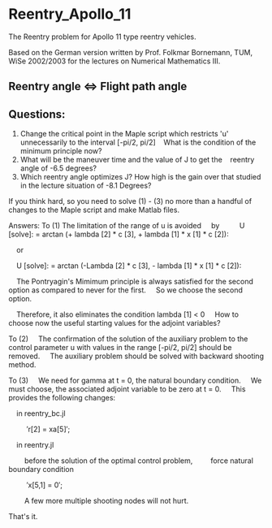 # Reentry_Apollo_11
The Reentry problem for Apollo 11 type reentry vehicles.

Based on the German version written by Prof. Folkmar Bornemann, TUM, WiSe 2002/2003
for the lectures on Numerical Mathematics III.

## Reentry angle <=> Flight path angle 

## Questions:
1. Change the critical point in the Maple script which restricts 'u' unnecessarily to the interval [-pi/2, pi/2]
   What is the condition of the minimum principle now?
2. What will be the maneuver time and the value of J to get the
   reentry angle of -6.5 degrees?
3. Which reentry angle optimizes J? How high is the gain over that studied in the lecture situation of -8.1 Degrees?

If you think hard, so you need to solve (1) - (3)
no more than a handful of changes to the Maple script and
make Matlab files.

Answers:
To (1)
	The limitation of the range of u is avoided
    by
    
    U [solve]: = arctan (+ lambda [2] * c [3], + lambda [1] * x [1] * c [2]):

    or

    U [solve]: = arctan (-Lambda [2] * c [3], - lambda [1] * x [1] * c [2]):

    The Pontryagin's Mimimum principle is always satisfied for the second option as compared to never for the first.
    So we choose the second option.

    Therefore, it also eliminates the condition lambda [1] < 0
    How to choose now the useful starting values ​​for the adjoint variables?

To (2)
    The confirmation of the solution of the auxiliary problem to the control parameter u with values ​​in the range [-pi/2, pi/2] should be removed.
    The auxiliary problem should be solved with backward shooting method.

To (3)
    We need for gamma at t = 0, the natural boundary condition.
    We must choose, the associated adjoint variable to be zero at t = 0.
    This provides the following changes:

    in reentry_bc.jl

        	′r[2] = xa[5]′;

    in reentry.jl

        before the solution of the optimal control problem,
        force natural boundary condition

        	′x[5,1] = 0′;

        A few more multiple shooting nodes will not hurt.

That's it.
